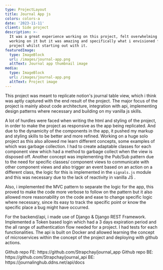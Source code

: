 ```yaml
---
type: ProjectLayout
title: Journal App js
colors: colors-a
date: '2023-11-11'
client: Side project
description: >-
  It was a great experience working on this project, felt overwhelming when
  working on it but it was amazing and specifically what i envisioned for the
  project whilst starting out with it.
featuredImage:
  type: ImageBlock
  url: /images/journal-app.png
  altText: Journal app thumbnail image
media:
  type: ImageBlock
  url: /images/journal-app.png
  altText: Project image
---
```

<div style="text-align: left">This project was meant to replicate notion's journal table view, which i think was aptly captured with the end result of the project. The major focus of the project is mainly about code architecture, integration with api, implementing design patterns where necessary  and building on my vanilla js skills.</div>

A lot of hurdles were faced when writing the html and styling of the project, in order to make the project as responsive as the app being replicated. And due to the dynamicity of the components in the app, it pushed my markup and styling skills to be better and more refined.  Working on a huge solo project as this also allowed me learn different concepts, some examples of which was garbage collection. I had to create adaptable classes for each component view which had a method to garbage collect when the view is disposed off. Another concept was implementing the Pub/Sub pattern due to the need for specific classes/ component views to communicate with other component views and also trigger an event based on an action on a different class, the logic for this is implemented in the `signals.js` module and this was necessary due to the lack of reactivity in vanilla JS .

Also,  i implemented the MVC pattern to separate the logic for the app, this proved to make the code more verbose to follow on the pattern but it also allowed more reasonability on the code and ease to change specific logic where necessary, since its easy to track the specific point or know the specific place a bug might have occurred.

For the backend/api, i made use of Django & Django REST Framework. Implemented a Token based login which had a 3 days expiration period and the all range of authentication flow needed for a project. I had tests for each functionalities.  The api is built on Docker and allowed learning the concept of microservices within the concept of the project and deploying with github actions.

Github repo FE: https\://github.com/Strapchay/journal\_app
Github repo BE: https\://github.com/Strapchay/journal\_api
BE: https\://journalinghub.ddns.net/api/docs
